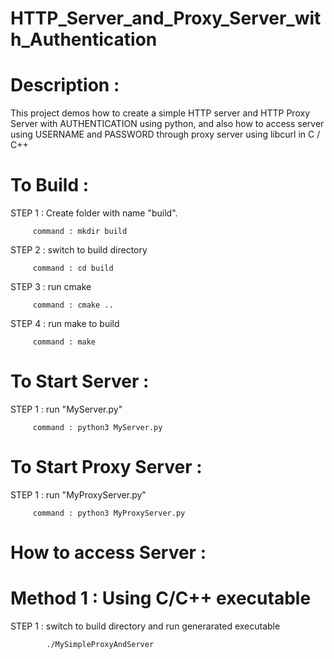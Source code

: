 # HTTP_Server_and_Proxy_Server_with_Authentication

# Description :

This project demos how to create a simple HTTP server and HTTP Proxy Server with AUTHENTICATION using python, and also how to access server using USERNAME and PASSWORD through proxy server using libcurl in C / C++

# To Build :

STEP 1 : Create folder with name "build".

         command : mkdir build 

STEP 2 : switch to build directory

         command : cd build
         
STEP 3 : run cmake

         command : cmake ..
        
STEP 4 : run make to build

         command : make
         
# To Start Server :

STEP 1 : run "MyServer.py"

         command : python3 MyServer.py

# To Start Proxy Server :

STEP 1 : run "MyProxyServer.py"

         command : python3 MyProxyServer.py
         
# How to access Server :
            
   # Method 1 : Using C/C++ executable
   
   STEP 1 : switch to build directory and run generarated executable
   
            ./MySimpleProxyAndServer
  
  


